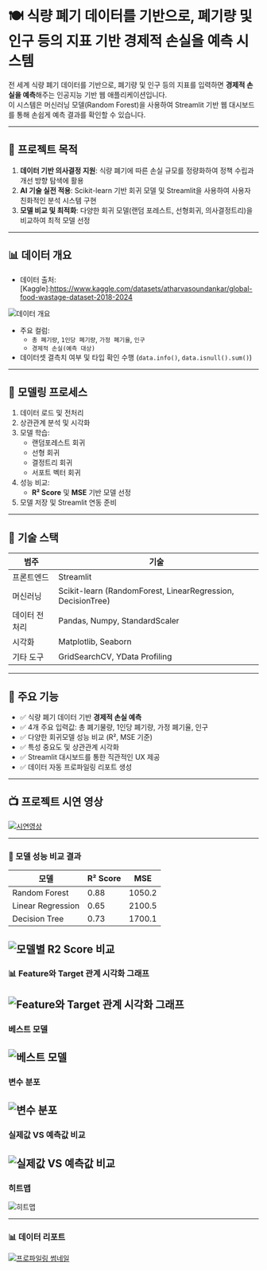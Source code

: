 # 🍽️ 식량 폐기 데이터를 기반으로, 폐기량 및 인구 등의 지표 기반 경제적 손실을 예측 시스템

전 세계 식량 폐기 데이터를 기반으로, 폐기량 및 인구 등의 지표를 입력하면 **경제적 손실을 예측**해주는 인공지능 기반 웹 애플리케이션입니다.  
이 시스템은 머신러닝 모델(Random Forest)을 사용하여 Streamlit 기반 웹 대시보드를 통해 손쉽게 예측 결과를 확인할 수 있습니다.

---

## 🎯 프로젝트 목적

1. **데이터 기반 의사결정 지원**: 식량 폐기에 따른 손실 규모를 정량화하여 정책 수립과 개선 방향 탐색에 활용
2. **AI 기술 실전 적용**: Scikit-learn 기반 회귀 모델 및 Streamlit을 사용하여 사용자 친화적인 분석 시스템 구현
3. **모델 비교 및 최적화**: 다양한 회귀 모델(랜덤 포레스트, 선형회귀, 의사결정트리)을 비교하여 최적 모델 선정

---
## 📊 데이터 개요
- 데이터 출처:[Kaggle]:https://www.kaggle.com/datasets/atharvasoundankar/global-food-wastage-dataset-2018-2024

![데이터 개요](images/data_sum.png)

- 주요 컬럼:
  - `총 폐기량`, `1인당 폐기량`, `가정 폐기율`, `인구`
  - `경제적 손실(예측 대상)`  
- 데이터셋 결측치 여부 및 타입 확인 수행 (`data.info()`, `data.isnull().sum()`)

---

## 🧠 모델링 프로세스

1. 데이터 로드 및 전처리
2. 상관관계 분석 및 시각화
3. 모델 학습:
   - 랜덤포레스트 회귀
   - 선형 회귀
   - 결정트리 회귀
   - 서포트 벡터 회귀
4. 성능 비교:
   - **R² Score** 및 **MSE** 기반 모델 선정
5. 모델 저장 및 Streamlit 연동 준비

---

## 🔧 기술 스택

| 범주        | 기술 |
|-------------|------|
| 프론트엔드  | Streamlit |
| 머신러닝    | Scikit-learn (RandomForest, LinearRegression, DecisionTree) |
| 데이터 전처리 | Pandas, Numpy, StandardScaler |
| 시각화      | Matplotlib, Seaborn |
| 기타 도구   | GridSearchCV, YData Profiling |

---

## 📂 주요 기능

- ✅ 식량 폐기 데이터 기반 **경제적 손실 예측**
- ✅ 4개 주요 입력값: 총 폐기물량, 1인당 폐기량, 가정 폐기율, 인구
- ✅ 다양한 회귀모델 성능 비교 (R², MSE 기준)
- ✅ 특성 중요도 및 상관관계 시각화
- ✅ Streamlit 대시보드를 통한 직관적인 UX 제공
- ✅ 데이터 자동 프로파일링 리포트 생성

---

## 📺 프로젝트 시연 영상
[![시연영상](images/youtubesum.png)](https://youtu.be/GP2rJecGfAY)

---
### 🧪 모델 성능 비교 결과

| 모델                 | R² Score | MSE     |
|----------------------|----------|---------|
| Random Forest        | 0.88     | 1050.2  |
| Linear Regression    | 0.65     | 2100.5  |
| Decision Tree        | 0.73     | 1700.1  |

![모델별 R2 Score 비교](images/models_R2_Score.png)
---
### 📊 Feature와 Target 관계 시각화 그래프
![Feature와 Target 관계 시각화 그래프](images/feature_target_plot.png)
---
### 베스트 모델
![베스트 모델](images/best_model.png)
---
### 변수 분포
![변수 분포](images/feature_distribution.png)
---
### 실제값 VS 예측값 비교
![실제값 VS 예측값 비교](images/prediction_vs_actual.png)
---

### 히트맵
![히트맵](images/heatmap.png)

---

### 📊 데이터 리포트
[![프로파일링 썸네일](images/report.png)](http://127.0.0.1:5500/global_food_wastage_profiling_report.html)